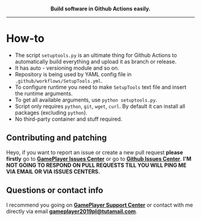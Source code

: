 <p align="center">
  <b>Build software in Github Actions easily.</b>
</p>

<p><hr></p>

# How-to

 * The script `setuptools.py` is an ultimate thing for Github Actions to automatically build everything and upload it as branch or release.
 * It has auto - versioning module and so on.
 * Repository is being used by YAML config file in `.github/workflows/SetupTools.yml`.
 * To configure runtime you need to make `SetupTools` text file and insert the runtime arguments.
 * To get all available arguments, use `python setuptools.py`.
 * Script only requires `python`, `git`, `wget`, `curl`. By default it can install all packages (excluding `python`).
 * No third-party container and stuff required.

## Contributing and patching
Heyo, if you want to report an issue or create a new pull request **please firstly** go to **[GamePlayer Issues Center](https://gameplayer-8.codeberg.page/issues)** or go to **[Github Issues Center](https://github.com/GamePlayer-8/issues/issues)**. **I'M NOT GOING TO RESPOND ON PULL REQUESTS TILL YOU WILL PING ME VIA EMAIL OR VIA ISSUES CENTERS.**

## Questions or contact info
I recommend you going on **[GamePlayer Support Center](https://gameplayer-8.codeberg.page/helpcenter)** or contact with me directly via email **gameplayer2019pl@tutamail.com**.
